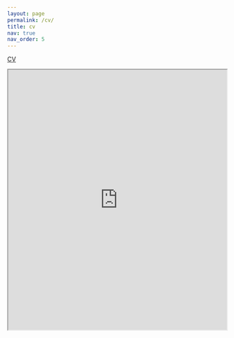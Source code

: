 ```yaml
---
layout: page
permalink: /cv/
title: cv
nav: true
nav_order: 5
---
```


[CV](https://drive.google.com/file/d/1-JktzR1QJMgRNRa8Iy_RiueLKXC8E46G/view)

<iframe src=https://drive.google.com/file/d/1-JktzR1QJMgRNRa8Iy_RiueLKXC8E46G/preview height="600px" width="100%" allow="autoplay"></iframe>
